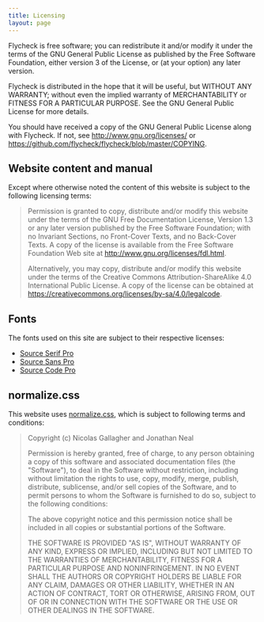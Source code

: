 ```yaml
---
title: Licensing
layout: page
---
```


Flycheck is free software; you can redistribute it and/or modify it under the
terms of the GNU General Public License as published by the Free Software
Foundation, either version 3 of the License, or (at your option) any later
version.

Flycheck is distributed in the hope that it will be useful, but WITHOUT ANY
WARRANTY; without even the implied warranty of MERCHANTABILITY or FITNESS FOR A
PARTICULAR PURPOSE.  See the GNU General Public License for more details.

You should have received a copy of the GNU General Public License along with
Flycheck.  If not, see <http://www.gnu.org/licenses/> or
<https://github.com/flycheck/flycheck/blob/master/COPYING>.

## Website content and manual ##

Except where otherwise noted the content of this website is subject to the
following licensing terms:

> Permission is granted to copy, distribute and/or modify this website under the
> terms of the GNU Free Documentation License, Version 1.3 or any later version
> published by the Free Software Foundation; with no Invariant Sections, no
> Front-Cover Texts, and no Back-Cover Texts.  A copy of the license is
> available from the Free Software Foundation Web site at
> <http://www.gnu.org/licenses/fdl.html>.
>
> Alternatively, you may copy, distribute and/or modify this website under
> the terms of the Creative Commons Attribution-ShareAlike 4.0 International
> Public License. A copy of the license can be obtained at
> <https://creativecommons.org/licenses/by-sa/4.0/legalcode>.

## Fonts ##

The fonts used on this site are subject to their respective licenses:

* [Source Serif Pro]({{site.baseurl}}/fonts/source-serif-pro/LICENSE.txt)
* [Source Sans Pro]({{site.baseurl}}/fonts/source-sans-pro/LICENSE.txt)
* [Source Code Pro]({{site.baseurl}}/fonts/source-code-pro/LICENSE.txt)

## normalize.css ##

This website uses [normalize.css][], which is subject to following terms and
conditions:

> Copyright (c) Nicolas Gallagher and Jonathan Neal
>
> Permission is hereby granted, free of charge, to any person obtaining a copy
> of this software and associated documentation files (the "Software"), to deal
> in the Software without restriction, including without limitation the rights
> to use, copy, modify, merge, publish, distribute, sublicense, and/or sell
> copies of the Software, and to permit persons to whom the Software is
> furnished to do so, subject to the following conditions:
>
> The above copyright notice and this permission notice shall be included in all
> copies or substantial portions of the Software.
>
> THE SOFTWARE IS PROVIDED "AS IS", WITHOUT WARRANTY OF ANY KIND, EXPRESS OR
> IMPLIED, INCLUDING BUT NOT LIMITED TO THE WARRANTIES OF MERCHANTABILITY,
> FITNESS FOR A PARTICULAR PURPOSE AND NONINFRINGEMENT. IN NO EVENT SHALL THE
> AUTHORS OR COPYRIGHT HOLDERS BE LIABLE FOR ANY CLAIM, DAMAGES OR OTHER
> LIABILITY, WHETHER IN AN ACTION OF CONTRACT, TORT OR OTHERWISE, ARISING FROM,
> OUT OF OR IN CONNECTION WITH THE SOFTWARE OR THE USE OR OTHER DEALINGS IN THE
> SOFTWARE.

[normalize.css]: https://github.com/necolas/normalize.css/
